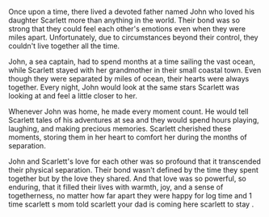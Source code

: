 Once upon a time, there lived a devoted father named John who loved his daughter Scarlett more than anything in the world. Their bond was so strong that they could feel each other's emotions even when they were miles apart. Unfortunately, due to circumstances beyond their control, they couldn't live together all the time.

John, a sea captain, had to spend months at a time sailing the vast ocean, while Scarlett stayed with her grandmother in their small coastal town. Even though they were separated by miles of ocean, their hearts were always together. Every night, John would look at the same stars Scarlett was looking at and feel a little closer to her.

Whenever John was home, he made every moment count. He would tell Scarlett tales of his adventures at sea and they would spend hours playing, laughing, and making precious memories. Scarlett cherished these moments, storing them in her heart to comfort her during the months of separation.

John and Scarlett's love for each other was so profound that it transcended their physical separation. Their bond wasn't defined by the time they spent together but by the love they shared. And that love was so powerful, so enduring, that it filled their lives with warmth, joy, and a sense of togetherness, no matter how far apart they were happy for log time and 1 time scarlett s mom told scarlett your dad is coming here scarlett to stay .